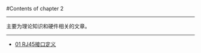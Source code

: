 #Contents of chapter 2

----------

主要为理论知识和硬件相关的文章。

----------

* [01 RJ45接口定义](/docs/chapter5/ch4_01-RJ45接口定义)
